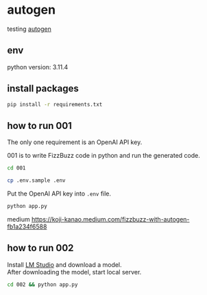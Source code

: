 # autogen
testing [autogen](https://github.com/microsoft/autogen)

## env
python version: 3.11.4  

## install packages
```zsh
pip install -r requirements.txt
```

## how to run 001
The only one requirement is an OpenAI API key.  

001 is to write FizzBuzz code in python and run the generated code.  
```zsh
cd 001
```

```zsh
cp .env.sample .env
```

Put the OpenAI API key into `.env` file.

```zsh
python app.py
```

medium
https://koji-kanao.medium.com/fizzbuzz-with-autogen-fb1a234f6588

## how to run 002
Install [LM Studio](https://lmstudio.ai/) and download a model.  
After downloading the model, start local server.  

```zsh
cd 002 && python app.py
```


